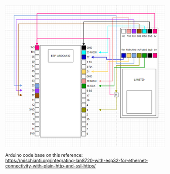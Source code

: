 ![img](https://raw.githubusercontent.com/proxytype/ZeroBro/main/Experimental/lan8720/wiring.PNG)

Arduino code base on this reference:<br />
https://mischianti.org/integrating-lan8720-with-esp32-for-ethernet-connectivity-with-plain-http-and-ssl-https/
